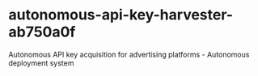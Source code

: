 # autonomous-api-key-harvester-ab750a0f
Autonomous API key acquisition for advertising platforms - Autonomous deployment system
